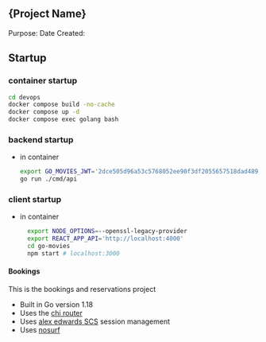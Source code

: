 ## {Project Name}
Purpose:
Date Created:

## Startup
### container startup
```bash
cd devops
docker compose build -no-cache
docker compose up -d
docker compose exec golang bash
```

### backend startup
- in container
  ```bash
  export GO_MOVIES_JWT='2dce505d96a53c5768052ee90f3df2055657518dad489160df9913f66042e160'
  go run ./cmd/api
  ```

### client startup
- in container
  ```bash
    export NODE_OPTIONS=--openssl-legacy-provider
    export REACT_APP_API='http://localhost:4000'
    cd go-movies
    npm start # localhost:3000
  ```

#### Bookings
This is the bookings and reservations project

- Built in Go version 1.18
- Uses the [chi router](https://github.com/go-chi/chi)
- Uses [alex edwards SCS](https://github.com/alexedwards/scs/v2) session management
- Uses [nosurf](https://github.com/justinas/nosurf)
